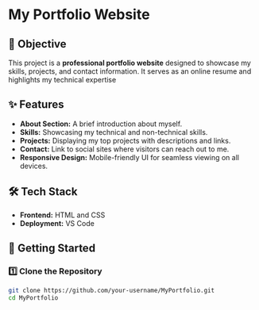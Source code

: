 # My Portfolio Website

## 📌 Objective
This project is a **professional portfolio website** designed to showcase my skills, projects, and contact information. It serves as an online resume and highlights my technical expertise

## ✨ Features
- **About Section:** A brief introduction about myself.
- **Skills:** Showcasing my technical and non-technical skills.
- **Projects:** Displaying my top projects with descriptions and links.
- **Contact:** Link to social sites where visitors can reach out to me.
- **Responsive Design:** Mobile-friendly UI for seamless viewing on all devices.

## 🛠 Tech Stack
- **Frontend:** HTML and CSS
- **Deployment:** VS Code

## 🚀 Getting Started
### 1️⃣ Clone the Repository
```sh
git clone https://github.com/your-username/MyPortfolio.git
cd MyPortfolio
